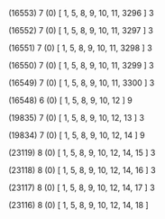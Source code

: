 (16553) 7 (0) [ 1, 5, 8, 9, 10, 11, 3296 ] 3 


(16552) 7 (0) [ 1, 5, 8, 9, 10, 11, 3297 ] 3 


(16551) 7 (0) [ 1, 5, 8, 9, 10, 11, 3298 ] 3 


(16550) 7 (0) [ 1, 5, 8, 9, 10, 11, 3299 ] 3 


(16549) 7 (0) [ 1, 5, 8, 9, 10, 11, 3300 ] 3 


(16548) 6 (0) [ 1, 5, 8, 9, 10, 12 ] 9 


(19835) 7 (0) [ 1, 5, 8, 9, 10, 12, 13 ] 3 


(19834) 7 (0) [ 1, 5, 8, 9, 10, 12, 14 ] 9 


(23119) 8 (0) [ 1, 5, 8, 9, 10, 12, 14, 15 ] 3 


(23118) 8 (0) [ 1, 5, 8, 9, 10, 12, 14, 16 ] 3 


(23117) 8 (0) [ 1, 5, 8, 9, 10, 12, 14, 17 ] 3 


(23116) 8 (0) [ 1, 5, 8, 9, 10, 12, 14, 18 ]  

